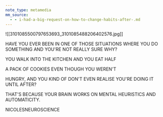 ```yaml
---
note_type: metamedia
mm_source:
  - - i-had-a-big-request-on-how-to-change-habits-after-.md
---
```


![[3101085500797653693_3101085488206402576.jpg]]

HAVE YOU EVER BEEN IN ONE OF THOSE
SITUATIONS WHERE YOU DO SOMETHING AND
YOU'RE NOT REALLY SURE WHY?

YOU WALK INTO THE KITCHEN AND YOU EAT HALF

A PACK OF COOKIES EVEN THOUGH YOU WEREN'T

HUNGRY, AND YOU KIND OF DON'T EVEN REALISE
YOU'RE DOING IT UNTIL AFTER?

THAT'S BECAUSE YOUR BRAIN WORKS ON MENTAL
HEURISTICS AND AUTOMATICITY.

NICOLESNEUROSCIENCE

